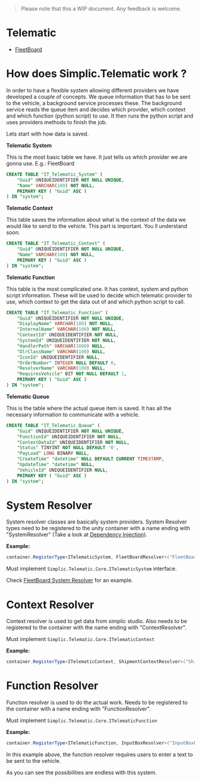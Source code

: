 > Please note that this a WIP document. Any feedback is welcome.

# Telematic
- [FleetBoard](fleetboard.md)

# How does Simplic.Telematic work ?

In order to have a flexible system allowing different providers we have developed a couple of concepts.
We queue information that has to be sent to the vehicle, a background service processes these. The background service reads the queue item and decides which provider, which context and which function (python script) to use. It then runs the python script and uses providers methods to finish the job.


Lets start with how data is saved.

**Telematic System**

This is the most basic table we have. It just tells us which provider we are gonna use.
E.g.: FleetBoard
```SQL
CREATE TABLE "IT_Telematic_System" (
	"Guid" UNIQUEIDENTIFIER NOT NULL UNIQUE,
	"Name" VARCHAR(100) NOT NULL,
	PRIMARY KEY ( "Guid" ASC )
) IN "system";
```


**Telematic Context**

This table saves the information about what is the context of the data we would like to send to the vehicle. This part is important. You ll understand soon.
```SQL
CREATE TABLE "IT_Telematic_Context" (
	"Guid" UNIQUEIDENTIFIER NOT NULL UNIQUE,
	"Name" VARCHAR(100) NOT NULL,
	PRIMARY KEY ( "Guid" ASC )
) IN "system";
```

**Telematic Function**

This table is the most complicated one. It has context, system and python script information. These will be used to decide which telematic provider to use, which context to get the data out of and which python script to call.

```SQL
CREATE TABLE "IT_Telematic_Function" (
	"Guid" UNIQUEIDENTIFIER NOT NULL UNIQUE,
	"DisplayName" VARCHAR(100) NOT NULL,
	"InternalName" VARCHAR(100) NOT NULL,
	"ContextId" UNIQUEIDENTIFIER NOT NULL,
	"SystemId" UNIQUEIDENTIFIER NOT NULL,
	"HandlerPath" VARCHAR(1000) NULL,
	"DlrClassName" VARCHAR(100) NULL,
	"IconId" UNIQUEIDENTIFIER NULL,
	"OrderNumber" INTEGER NULL DEFAULT 0,
	"ResolverName" VARCHAR(100) NULL,
	"RequiresVehicle" BIT NOT NULL DEFAULT 1,
	PRIMARY KEY ( "Guid" ASC )
) IN "system";
```

**Telematic Queue**

This is the table where the actual queue item is saved. It has all the necessary information to communicate with a vehicle. 

```SQL
CREATE TABLE "IT_Telematic_Queue" (
	"Guid" UNIQUEIDENTIFIER NOT NULL UNIQUE,
	"FunctionId" UNIQUEIDENTIFIER NOT NULL,
	"ContextDataId" UNIQUEIDENTIFIER NOT NULL,
	"Status" TINYINT NOT NULL DEFAULT '0',
	"PayLoad" LONG BINARY NULL,
	"CreateTime" "datetime" NULL DEFAULT CURRENT TIMESTAMP,
	"UpdateTime" "datetime" NULL,
	"VehicleId" UNIQUEIDENTIFIER NULL,
	PRIMARY KEY ( "Guid" ASC )
) IN "system";
```

# System Resolver
System resolver classes are basically system providers. System Resolver types need to be registered to the unity container with a name ending with "SystemResolver" (Take a look at [Dependency Injection](../../architecture/dependency_injection.md)).

**Example:**
```csharp
container.RegisterType<ITelematicSystem, FleetBoardResolver>("FleetBoardSystemResolver");
```

Must implement `Simplic.Telematic.Core.ITelematicSystem` interface.

Check [FleetBoard System Resolver](fleetboard.md) for an example.

# Context Resolver

Context resolver is used to get data from simplic studio. Also needs to be registered to the container with the name ending with "ContextResolver".

Must implement `Simplic.Telematic.Core.ITelematicContext`

**Example:**
```csharp
container.RegisterType<ITelematicContext, ShipmentContextResolver>("ShipmentContextResolver");
```

# Function Resolver

Function resolver is used to do the actual work. Needs to be registered to the container with a name ending with "FunctionResolver".

Must implement `Simplic.Telematic.Core.ITelematicFunction`

**Example:**
```csharp
container.RegisterType<ITelematicFunction, InputBoxResolver>("InputBoxFunctionResolver");
```

In this example above, the function resolver requires users to enter a text to be sent to the vehicle. 

As you can see the possibilities are endless with this system.



